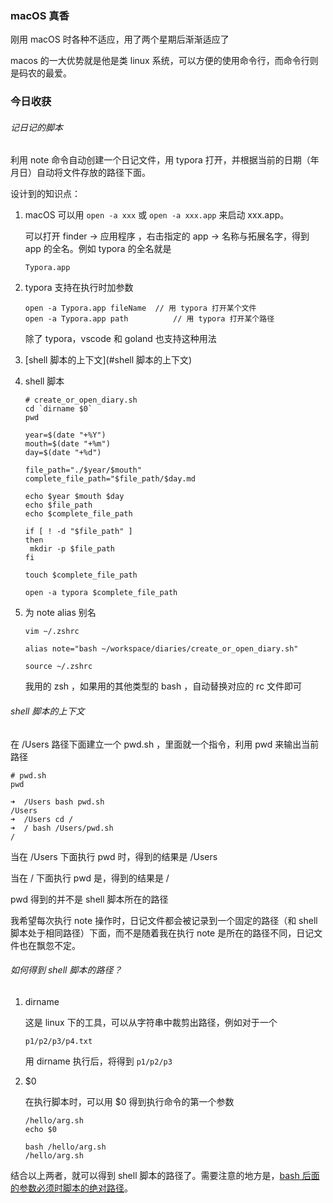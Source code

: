### macOS 真香

刚用 macOS 时各种不适应，用了两个星期后渐渐适应了

macos 的一大优势就是他是类 linux 系统，可以方便的使用命令行，而命令行则是码农的最爱。

### 今日收获

###### 记日记的脚本

利用 note 命令自动创建一个日记文件，用 typora 打开，并根据当前的日期（年月日）自动将文件存放的路径下面。

设计到的知识点：

1. macOS 可以用 `open -a xxx`  或 `open -a xxx.app` 来启动 xxx.app。

   可以打开 finder -> 应用程序 ，右击指定的 app -> 名称与拓展名字，得到 app 的全名。例如 typora 的全名就是 

   `Typora.app`

2. typora 支持在执行时加参数

   ```
   open -a Typora.app fileName	// 用 typora 打开某个文件
   open -a Typora.app path			// 用 typora 打开某个路径
   ```

   除了 typora，vscode 和 goland 也支持这种用法

3. [shell 脚本的上下文](#shell 脚本的上下文)

4. shell 脚本

   ```shell
   # create_or_open_diary.sh
   cd `dirname $0`
   pwd
   
   year=$(date "+%Y")
   mouth=$(date "+%m")
   day=$(date "+%d")
   
   file_path="./$year/$mouth"
   complete_file_path="$file_path/$day.md
   
   echo $year $mouth $day
   echo $file_path
   echo $complete_file_path
   
   if [ ! -d "$file_path" ]
   then
   	mkdir -p $file_path
   fi
   
   touch $complete_file_path
   
   open -a typora $complete_file_path
   
   ```

5. 为 note alias 别名

   ```
   vim ~/.zshrc
   ```

   ```shell
   alias note="bash ~/workspace/diaries/create_or_open_diary.sh"
   ```

   ```
   source ~/.zshrc
   ```

   我用的 zsh ，如果用的其他类型的 bash ，自动替换对应的 rc 文件即可

###### <a id="shell 脚本的上下文">shell 脚本的上下文</a>

在 /Users 路径下面建立一个 pwd.sh ，里面就一个指令，利用 pwd 来输出当前路径

```shell
# pwd.sh
pwd
```

```
➜  /Users bash pwd.sh
/Users
➜  /Users cd /
➜  / bash /Users/pwd.sh
/
```

当在 /Users 下面执行 pwd 时，得到的结果是 /Users

当在 / 下面执行 pwd 是，得到的结果是 /

pwd 得到的并不是 shell 脚本所在的路径

我希望每次执行 note 操作时，日记文件都会被记录到一个固定的路径（和 shell 脚本处于相同路径）下面，而不是随着我在执行 note 是所在的路径不同，日记文件也在飘忽不定。

###### 如何得到 shell 脚本的路径？

1. dirname

   这是 linux 下的工具，可以从字符串中裁剪出路径，例如对于一个

   ```
   p1/p2/p3/p4.txt
   ```

   用 dirname 执行后，将得到 `p1/p2/p3`

2. $0

   在执行脚本时，可以用 $0 得到执行命令的第一个参数

   ```shell
   /hello/arg.sh
   echo $0
   ```

   ```
   bash /hello/arg.sh
   /hello/arg.sh
   ```

结合以上两者，就可以得到 shell 脚本的路径了。需要注意的地方是，<u>bash 后面的参数必须时脚本的绝对路径</u>。

